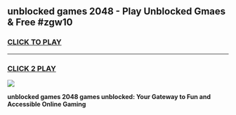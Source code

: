 
## unblocked games 2048 - Play Unblocked Gmaes & Free #zgw10
<h3>
<a href="https://news.freeplayer.one?title=unblocked_games_2048&ref=03M">CLICK TO PLAY</a></h3>
<hr>

<h3>
<a href="https://news.freeplayer.one?title=unblocked_games_2048&ref=03M">CLICK 2 PLAY</a>
  
</h3>

<a href="https://news.freeplayer.one?title=unblocked_games_2048&ref=03M"><img src="https://clearcache.store/games.png"></a>


**unblocked games 2048 games unblocked: Your Gateway to Fun and Accessible Online Gaming**
